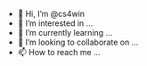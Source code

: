 - 👋 Hi, I’m @cs4win
- 👀 I’m interested in ...
- 🌱 I’m currently learning ...
- 💞️ I’m looking to collaborate on ...
- 📫 How to reach me ...

<!---
cs4win/cs4win is a ✨ special ✨ repository because its `README.md` (this file) appears on your GitHub profile.
You can click the Preview link to take a look at your changes.
--->

